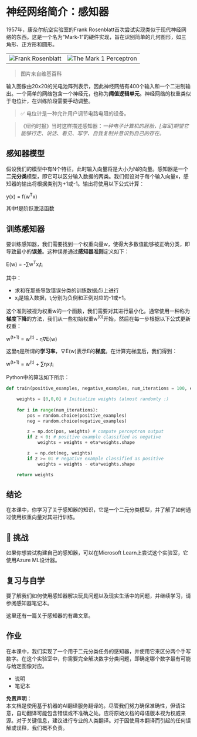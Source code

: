 # 神经网络简介：感知器

1957年，康奈尔航空实验室的Frank Rosenblatt首次尝试实现类似于现代神经网络的东西。这是一个名为“Mark-1”的硬件实现，旨在识别简单的几何图形，如三角形、正方形和圆形。

|      |      |
|--------------|-----------|
|<img src='images/Rosenblatt-wikipedia.jpg' alt='Frank Rosenblatt'/> | <img src='images/Mark_I_perceptron_wikipedia.jpg' alt='The Mark 1 Perceptron' />|

> 图片来自维基百科

输入图像由20x20的光电池阵列表示，因此神经网络有400个输入和一个二进制输出。一个简单的网络包含一个神经元，也称为**阈值逻辑单元**。神经网络的权重类似于电位计，在训练阶段需要手动调整。

> ✅ 电位计是一种允许用户调节电路电阻的设备。

> 《纽约时报》当时这样描述感知器：*一种电子计算机的胚胎，[海军]期望它能够行走、说话、看见、写字、自我复制并意识到自己的存在。*

## 感知器模型

假设我们的模型中有N个特征，此时输入向量将是大小为N的向量。感知器是一个**二元分类**模型，即它可以区分输入数据的两类。我们假设对于每个输入向量x，感知器的输出将根据类别为+1或-1。输出将使用以下公式计算：

y(x) = f(w<sup>T</sup>x)

其中f是阶跃激活函数

## 训练感知器

要训练感知器，我们需要找到一个权重向量w，使得大多数值能够被正确分类，即导致最小的**误差**。这种误差通过**感知器准则**定义如下：

E(w) = -∑w<sup>T</sup>x<sub>i</sub>t<sub>i</sub>

其中：

* 求和在那些导致错误分类的训练数据点i上进行
* x<sub>i</sub>是输入数据，t<sub>i</sub>分别为负例和正例对应的-1或+1。

这个准则被视为权重w的一个函数，我们需要对其进行最小化。通常使用一种称为**梯度下降**的方法，我们从一些初始权重w<sup>(0)</sup>开始，然后在每一步根据以下公式更新权重：

w<sup>(t+1)</sup> = w<sup>(t)</sup> - η∇E(w)

这里η是所谓的**学习率**，∇E(w)表示E的**梯度**。在计算完梯度后，我们得到：

w<sup>(t+1)</sup> = w<sup>(t)</sup> + ∑ηx<sub>i</sub>t<sub>i</sub>

Python中的算法如下所示：

```python
def train(positive_examples, negative_examples, num_iterations = 100, eta = 1):

    weights = [0,0,0] # Initialize weights (almost randomly :)
        
    for i in range(num_iterations):
        pos = random.choice(positive_examples)
        neg = random.choice(negative_examples)

        z = np.dot(pos, weights) # compute perceptron output
        if z < 0: # positive example classified as negative
            weights = weights + eta*weights.shape

        z  = np.dot(neg, weights)
        if z >= 0: # negative example classified as positive
            weights = weights - eta*weights.shape

    return weights
```

## 结论

在本课中，你学习了关于感知器的知识，它是一个二元分类模型，并了解了如何通过使用权重向量对其进行训练。

## 🚀 挑战

如果你想尝试构建自己的感知器，可以在Microsoft Learn上尝试这个实验室，它使用Azure ML设计器。

## 复习与自学

要了解我们如何使用感知器解决玩具问题以及现实生活中的问题，并继续学习，请参阅感知器笔记本。

这里还有一篇关于感知器的有趣文章。

## 作业

在本课中，我们实现了一个用于二元分类任务的感知器，并使用它来区分两个手写数字。在这个实验室中，你需要完全解决数字分类问题，即确定哪个数字最有可能与给定图像对应。

* 说明
* 笔记本

**免责声明**：  
本文档是使用基于机器的AI翻译服务翻译的。尽管我们努力确保准确性，但请注意，自动翻译可能包含错误或不准确之处。应将原始文档的母语版本视为权威来源。对于关键信息，建议进行专业的人类翻译。对于因使用本翻译而引起的任何误解或误释，我们概不负责。